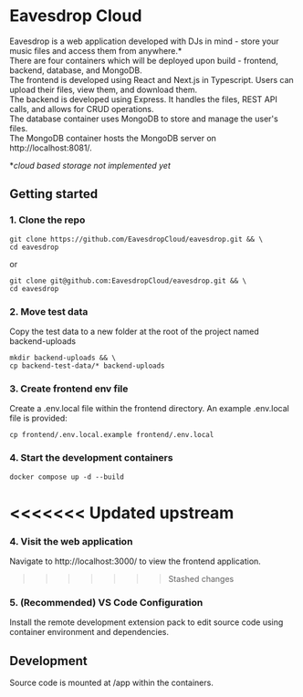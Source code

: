 # Eavesdrop Cloud

Eavesdrop is a web application developed with DJs in mind - store your music files and access them from anywhere.* \
There are four containers which will be deployed upon build - frontend, backend, database, and MongoDB. \
The frontend is developed using React and Next.js in Typescript. Users can upload their files, view them, and download them. \
The backend is developed using Express. It handles the files, REST API calls, and allows for CRUD operations.  \
The database container uses MongoDB to store and manage the user's files. \
The MongoDB container hosts the MongoDB server on http://localhost:8081/.

**cloud based storage not implemented yet* 

## Getting started

### 1. Clone the repo
```
git clone https://github.com/EavesdropCloud/eavesdrop.git && \
cd eavesdrop
```
or
```
git clone git@github.com:EavesdropCloud/eavesdrop.git && \
cd eavesdrop
```

### 2. Move test data
Copy the test data to a new folder at the root of the project named backend-uploads

```
mkdir backend-uploads && \
cp backend-test-data/* backend-uploads
```

### 3. Create frontend env file

Create a .env.local file within the frontend directory. An example .env.local file is provided:
```
cp frontend/.env.local.example frontend/.env.local
```

### 4. Start the development containers
```
docker compose up -d --build
```

<<<<<<< Updated upstream
=======
### 4. Visit the web application

Navigate to http://localhost:3000/ to view the frontend application.


>>>>>>> Stashed changes
### 5. (Recommended) VS Code Configuration

Install the remote development extension pack to edit source code using container environment and dependencies.

## Development

Source code is mounted at /app within the containers.
